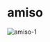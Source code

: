 # amiso

![amiso-1](https://user-images.githubusercontent.com/84890162/134783181-216953a9-1783-4b96-97c6-a3fbd14f1ce2.jpeg)
